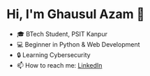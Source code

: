 # Hi, I'm Ghausul Azam 👋
- 🎓 BTech Student, PSIT Kanpur  
- 💻 Beginner in Python & Web Development  
- 🔒 Learning Cybersecurity   
- 📫 How to reach me: [LinkedIn](https://www.linkedin.com/in/ghausul-azam-a10592313/)
